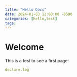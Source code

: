 ```yaml
---
title: "Hello Docs"
date: 2024-01-03 12:00:00 -0500
categories: [hello,test]
tags: 
---
```


# Welcome

This is a test to see a first page!

```yml
declare.log
```